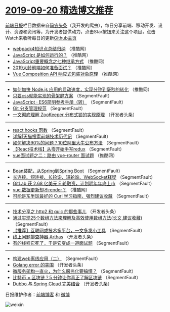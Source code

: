 # [2019-09-20 精选博文推荐](http://hao.caibaojian.com/date/2019/09/20)

[前端日报](http://caibaojian.com/c/news)栏目数据来自[码农头条](http://hao.caibaojian.com/)（我开发的爬虫），每日分享前端、移动开发、设计、资源和资讯等，为开发者提供动力，点击Star按钮来关注这个项目，点击Watch来收听每日的更新[Github主页](https://github.com/kujian/frontendDaily)
* [webpack4知识点总结归纳](http://hao.caibaojian.com/125470.html) （推酷网）
* [JavaScript 是如何运行的？](http://hao.caibaojian.com/125467.html) （推酷网）
* [JavaScript重要概念之七种继承方式](http://hao.caibaojian.com/125465.html) （推酷网）
* [2019大龄前端如何准备面试？](http://hao.caibaojian.com/125463.html) （推酷网）
* [Vue Composition API 响应式包装对象原理](http://hao.caibaojian.com/125468.html) （推酷网）

***
* [如何加快 Node.js 应用的启动速度，实现分钟到毫秒的转化](http://hao.caibaojian.com/125469.html) （推酷网）
* [只要css就能实现的骨架屏方案](http://hao.caibaojian.com/125430.html) （SegmentFault）
* [JavaScript · ES6简明参考手册（转）](http://hao.caibaojian.com/125443.html) （SegmentFault）
* [Git 分支管理规范](http://hao.caibaojian.com/125436.html) （SegmentFault）
* [一文彻底理解 ZooKeeper 分布式锁的实现原理](http://hao.caibaojian.com/125447.html) （开发者头条）

***
* [react hooks 函数](http://hao.caibaojian.com/125441.html) （SegmentFault）
* [详解|天猫搜索前端技术历代记](http://hao.caibaojian.com/125431.html) （SegmentFault）
* [如何解决90%的问题？10位阿里大牛公布方法](http://hao.caibaojian.com/125442.html) （SegmentFault）
* [【React技术栈】从零开始手写redux](http://hao.caibaojian.com/125432.html) （SegmentFault）
* [vue面试题之二：路由 vue-router 面试题](http://hao.caibaojian.com/125462.html) （推酷网）

***
* [Bean装配，从Spring到Spring Boot](http://hao.caibaojian.com/125444.html) （SegmentFault）
* [长连接、短连接、长轮询、短轮询、WebSocket释疑](http://hao.caibaojian.com/125434.html) （SegmentFault）
* [GitLab 获 2.68 亿美元 E 轮融资，计划明年年底上市](http://hao.caibaojian.com/125445.html) （SegmentFault）
* [vue 数据更新却不render？](http://hao.caibaojian.com/125466.html) （推酷网）
* [可能是东半球最好的 Curl 学习指南，强烈建议收藏](http://hao.caibaojian.com/125437.html) （SegmentFault）

***
* [技术分享之 http2 和 quic 的那些事儿](http://hao.caibaojian.com/125448.html) （开发者头条）
* [通过实现25个数组方法来理解及高效使用数组方法(长文,建议收藏)](http://hao.caibaojian.com/125427.html) （SegmentFault）
* [【推荐】互联网或技术多平台，一文多发小工具](http://hao.caibaojian.com/125438.html) （SegmentFault）
* [线上问题排查神器 Arthas](http://hao.caibaojian.com/125449.html) （开发者头条）
* [有的线程它死了，于是它变成一道面试题](http://hao.caibaojian.com/125428.html) （SegmentFault）

***
* [构建web离线应用（二）](http://hao.caibaojian.com/125439.html) （SegmentFault）
* [Golang error 的突围](http://hao.caibaojian.com/125450.html) （开发者头条）
* [微服务架构一直火，为什么服务化要搞懂？](http://hao.caibaojian.com/125429.html) （SegmentFault）
* [比特币 = 区块链？5 分钟让你真正了解区块链](http://hao.caibaojian.com/125440.html) （SegmentFault）
* [Dubbo 与 Spring Cloud 完美结合](http://hao.caibaojian.com/125452.html) （开发者头条）

日报维护作者：[前端博客](http://caibaojian.com/) 和 [微博](http://caibaojian.com/go/weibo)

![weixin](https://user-images.githubusercontent.com/3055447/38468989-651132ac-3b80-11e8-8e6b-15122322a9d7.png)
